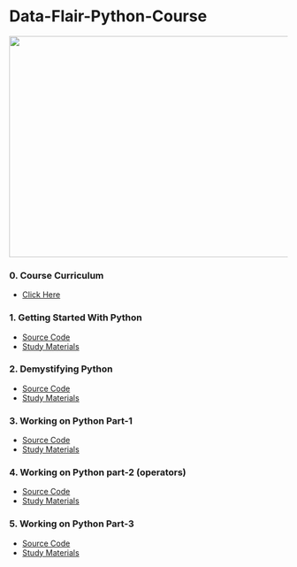 # Data-Flair-Python-Course

<img src="https://d2h0cx97tjks2p.cloudfront.net/wp-content/uploads/2020/07/python-training-course.jpg" alt="" height="400" width="900">

### 0. Course Curriculum

- [Click Here](https://github.com/kishanrajput23/Data-Flair-Python-Course/blob/main/0.Course_Curriculum/Certified-Python-Course-Curriculum-03.pdf)

### 1. Getting Started With Python

- [Source Code](https://github.com/kishanrajput23/Data-Flair-Python-Course/tree/main/1.Getting_Started_With_Python)
- [Study Materials](https://github.com/kishanrajput23/Data-Flair-Python-Course/blob/main/1.Getting_Started_With_Python/README.md)


### 2. Demystifying Python

- [Source Code](https://github.com/kishanrajput23/Data-Flair-Python-Course/tree/main/2.Demystifying_Python)
- [Study Materials]()


### 3. Working on Python Part-1

- [Source Code](https://github.com/kishanrajput23/Data-Flair-Python-Course/tree/main/3.Working_On_Python_Part-1)
- [Study Materials]()


### 4. Working on Python part-2 (operators)

- [Source Code](https://github.com/kishanrajput23/Data-Flair-Python-Course/tree/main/4.Working_On_Python_Part-2(Operators))
- [Study Materials]()


### 5. Working on Python Part-3 

- [Source Code](https://github.com/kishanrajput23/Data-Flair-Python-Course/tree/main/5.Working_On_Python_Part-3)
- [Study Materials]()

